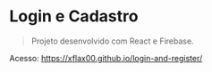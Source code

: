 # Login e Cadastro
> Projeto desenvolvido com React e Firebase.

Acesso: https://xflax00.github.io/login-and-register/